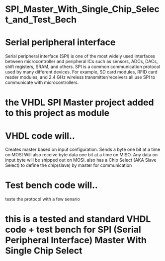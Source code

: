 # SPI_Master_With_Single_Chip_Select_and_Test_Bech
# Serial peripheral interface
Serial peripheral interface (SPI) is one of the most widely used interfaces between microcontroller and peripheral ICs such as sensors, ADCs, DACs, shift registers, SRAM, and others.
SPI is a common communication protocol used by many different devices. For example, SD card modules, RFID card reader modules, and 2.4 GHz wireless transmitter/receivers all use SPI to communicate with microcontrollers.
# the VHDL SPI Master project added to this project as module
#  VHDL code will..
Creates master based on input configuration.
Sends a byte one bit at a time on MOSI
Will also receive byte data one bit at a time on MISO.
Any data on input byte will be shipped out on MOSI.
also has a Chip Select (AKA Slave Select) to define the chip(slave) by master for communication
# Test bench code will..
teste the protocol with a few senario
# this is a tested and standard VHDL code + test bench for SPI (Serial Peripheral Interface) Master With Single Chip Select

